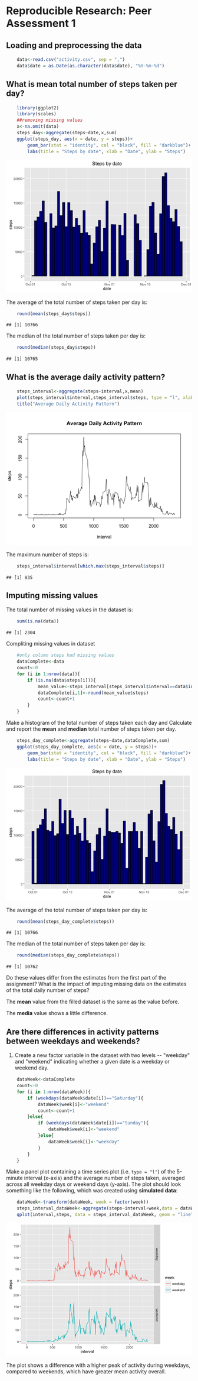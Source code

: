# Reproducible Research: Peer Assessment 1


## Loading and preprocessing the data

```r
    data<-read.csv("activity.csv", sep = ",")
    data$date = as.Date(as.character(data$date), "%Y-%m-%d")
```


## What is mean total number of steps taken per day?

```r
    library(ggplot2)
    library(scales)
    ##removing missing values
    x<-na.omit(data)
    steps_day<-aggregate(steps~date,x,sum)
    ggplot(steps_day, aes(x = date, y = steps))+
        geom_bar(stat = "identity", col = "black", fill = "darkblue")+
        labs(title = "Steps by date", xlab = "Date", ylab = "Steps")
```

![](PA1_template_files/figure-html/stepsReport-1.png)<!-- -->

The average of the total number of steps taken per day is:

```r
    round(mean(steps_day$steps))
```

```
## [1] 10766
```

The median of the total number of steps taken per day is:

```r
    round(median(steps_day$steps))
```

```
## [1] 10765
```


## What is the average daily activity pattern?

```r
    steps_interval<-aggregate(steps~interval,x,mean)
    plot(steps_interval$interval,steps_interval$steps, type = "l", xlab = "interval", ylab = "steps")
    title("Average Daily Activity Pattern")
```

![](PA1_template_files/figure-html/activity-1.png)<!-- -->

The maximum number of steps is:

```r
    steps_interval$interval[which.max(steps_interval$steps)]
```

```
## [1] 835
```


## Imputing missing values
The total number of missing values in the dataset is:

```r
    sum(is.na(data))    
```

```
## [1] 2304
```

Compliting missing values in dataset

```r
    #only column steps had missing values
    dataComplete<-data
    count<-0
    for (i in 1:nrow(data)){
        if (is.na(data$steps[i])){
            mean_value<-steps_interval[steps_interval$interval==data$interval[i],]
            dataComplete[i,1]<-round(mean_value$steps)
            count<-count+1
        }
    }
```

Make a histogram of the total number of steps taken each day and Calculate and report the **mean** and **median** total number of steps taken per day.


```r
    steps_day_complete<-aggregate(steps~date,dataComplete,sum)
    ggplot(steps_day_complete, aes(x = date, y = steps))+
        geom_bar(stat = "identity", col = "black", fill = "darkblue")+
        labs(title = "Steps by date", xlab = "Date", ylab = "Steps")
```

![](PA1_template_files/figure-html/data_complete-1.png)<!-- -->

The average of the total number of steps taken per day is:

```r
    round(mean(steps_day_complete$steps))
```

```
## [1] 10766
```

The median of the total number of steps taken per day is:

```r
    round(median(steps_day_complete$steps))
```

```
## [1] 10762
```

Do these values differ from the estimates from the first part of the assignment? What is the impact of imputing missing data on the estimates of the total daily number of steps?

The **mean** value from the filled dataset is the same as the value before. 

The **media** value shows a little difference.


## Are there differences in activity patterns between weekdays and weekends?

1. Create a new factor variable in the dataset with two levels -- "weekday" and "weekend" indicating whether a given date is a weekday or weekend day.


```r
    dataWeek<-dataComplete
    count<-0
    for (i in 1:nrow(dataWeek)){
        if (weekdays(dataWeek$date[i])=="Saturday"){
            dataWeek$week[i]<-"weekend"
            count<-count+1
        }else{
            if (weekdays(dataWeek$date[i])=="Sunday"){
                dataWeek$week[i]<-"weekend"
            }else{
                dataWeek$week[i]<-"weekday"
            }
        }
    }
```

Make a panel plot containing a time series plot (i.e. `type = "l"`) of the 5-minute interval (x-axis) and the average number of steps taken, averaged across all weekday days or weekend days (y-axis). The plot should look something like the following, which was created using **simulated data**:


```r
    dataWeek<-transform(dataWeek, week = factor(week))
    steps_interval_dataWeek<-aggregate(steps~interval+week,data = dataWeek, mean)
    qplot(interval,steps, data = steps_interval_dataWeek, geom = "line", facets = week~., color = week)
```

![](PA1_template_files/figure-html/plot_dayweek-1.png)<!-- -->

The plot shows a difference with a higher peak of activity during weekdays, compared to weekends, which have greater mean activity overall.

